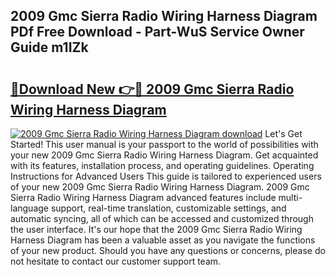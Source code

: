 ## 2009 Gmc Sierra Radio Wiring Harness Diagram PDf Free Download - Part-WuS Service Owner Guide m1IZk

# <h2><a href="http://dflaj14.blite.top/?on=2009+Gmc+Sierra+Radio+Wiring+Harness+Diagram">🔗Download New 👉🔴 2009 Gmc Sierra Radio Wiring Harness Diagram</a></h2>

[![2009 Gmc Sierra Radio Wiring Harness Diagram download](https://i.imgur.com/lujVjoI.png)](http://dflaj14.blite.top/?on=2009+Gmc+Sierra+Radio+Wiring+Harness+Diagram)
Let's Get Started! This user manual is your passport to the world of possibilities with your new 2009 Gmc Sierra Radio Wiring Harness Diagram. Get acquainted with its features, installation process, and operating guidelines. Operating Instructions for Advanced Users This guide is tailored to experienced users of your new 2009 Gmc Sierra Radio Wiring Harness Diagram. 2009 Gmc Sierra Radio Wiring Harness Diagram advanced features include multi-language support, real-time translation, customizable settings, and automatic syncing, all of which can be accessed and customized through the user interface. It's our hope that the 2009 Gmc Sierra Radio Wiring Harness Diagram has been a valuable asset as you navigate the functions of your new product. Should you have any questions or concerns, please do not hesitate to contact our customer support team.
